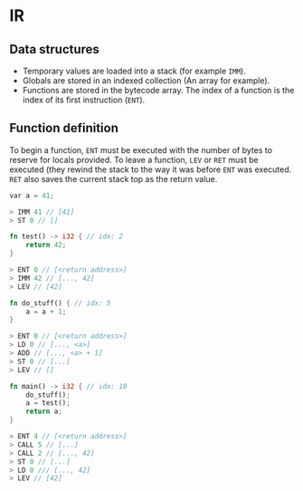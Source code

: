 # IR

## Data structures
* Temporary values are loaded into a stack (for example `IMM`).
* Globals are stored in an indexed collection (An array for example).
* Functions are stored in the bytecode array. The index of a function is the index of its first instruction (`ENT`).

## Function definition
To begin a function, `ENT` must be executed with the number of bytes to reserve for locals provided.
To leave a function, `LEV` or `RET` must be executed (they rewind the stack to the way it was before `ENT` was executed. `RET` also saves the current stack top as the return value.



```rust
var a = 41;

> IMM 41 // [41]
> ST 0 // []

fn test() -> i32 { // idx: 2
    return 42;
}

> ENT 0 // [<return address>]
> IMM 42 // [..., 42]
> LEV // [42]

fn do_stuff() { // idx: 5
    a = a + 1;
}

> ENT 0 // [<return address>]
> LD 0 // [..., <a>]
> ADD // [..., <a> + 1]
> ST 0 // [...]
> LEV // []

fn main() -> i32 { // idx: 10
    do_stuff();
    a = test();
    return a;
}

> ENT 4 // [<return address>]
> CALL 5 // [...]
> CALL 2 // [..., 42]
> ST 0 // [...]
> LD 0 /// [..., 42]
> LEV // [42]
```
